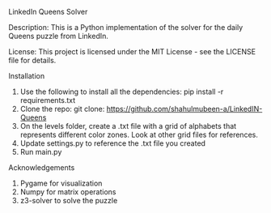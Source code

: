LinkedIn Queens Solver

Description:
This is a Python implementation of the solver for the daily Queens puzzle from LinkedIn.

License:
This project is licensed under the MIT License - see the LICENSE file for details.

Installation
1. Use the following to install all the dependencies: pip install -r requirements.txt
2. Clone the repo: git clone: https://github.com/shahulmubeen-a/LinkedIN-Queens
3. On the levels folder, create a .txt file with a grid of alphabets that represents different color zones. Look at other grid files for references.
4. Update settings.py to reference the .txt file you created
5. Run main.py

Acknowledgements
1. Pygame for visualization
2. Numpy for matrix operations
3. z3-solver to solve the puzzle
